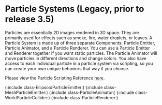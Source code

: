 Particle Systems (Legacy, prior to release 3.5)
===============================================


<span class=keyword>Particles</span> are essentially 2D images rendered in 3D space.  They are primarily used for effects such as smoke, fire, water droplets, or leaves.  A <span class=component>Particle System</span> is made up of three separate Components: <span class=component>Particle Emitter</span>, <span class=component>Particle Animator</span>, and a <span class=component>Particle Renderer</span>.  You can use a Particle Emitter and Renderer together if you want static particles.  The Particle Animator will move particles in different directions and change colors.  You also have access to each individual particle in a particle system via scripting, so you can create your own unique behaviors that way if you choose.

Please view the Particle Scripting Reference [here](Path:../ScriptReference/ParticleEmitter.html.html).

(:include class-EllipsoidParticleEmitter:)
(:include class-MeshParticleEmitter:)
(:include class-ParticleAnimator:)
(:include class-WorldParticleCollider:)
(:include class-ParticleRenderer:)
